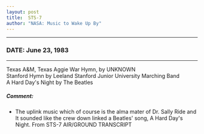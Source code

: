 ```yaml
---
layout: post
title:  STS-7
author: "NASA: Music to Wake Up By"
---
```


----
### DATE: June 23, 1983
----
Texas A&M, Texas Aggie War Hymn, by UNKNOWN<br />Stanford Hymn by Leeland Stanford Junior University Marching Band<br />A Hard Day's Night by The Beatles

##### Comment:
* The uplink music
which of course is the alma mater of Dr. Sally Ride and
It sounded like the crew down linked a Beatles' song, A Hard Day's Night. From STS-7 AIR/GROUND TRANSCRIPT
